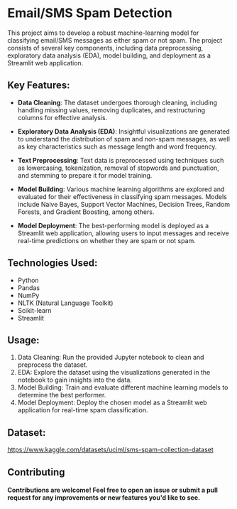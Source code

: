# Email/SMS Spam Detection

This project aims to develop a robust machine-learning model for classifying email/SMS messages as either spam or not spam. The project consists of several key components, including data preprocessing, exploratory data analysis (EDA), model building, and deployment as a Streamlit web application.

## Key Features:

- **Data Cleaning**: The dataset undergoes thorough cleaning, including handling missing values, removing duplicates, and restructuring columns for effective analysis.

- **Exploratory Data Analysis (EDA)**: Insightful visualizations are generated to understand the distribution of spam and non-spam messages, as well as key characteristics such as message length and word frequency.

- **Text Preprocessing**: Text data is preprocessed using techniques such as lowercasing, tokenization, removal of stopwords and punctuation, and stemming to prepare it for model training.

- **Model Building**: Various machine learning algorithms are explored and evaluated for their effectiveness in classifying spam messages. Models include Naive Bayes, Support Vector Machines, Decision Trees, Random Forests, and Gradient Boosting, among others.

- **Model Deployment**: The best-performing model is deployed as a Streamlit web application, allowing users to input messages and receive real-time predictions on whether they are spam or not spam.

## Technologies Used:

- Python
- Pandas
- NumPy
- NLTK (Natural Language Toolkit)
- Scikit-learn
- Streamlit


## Usage:

1. Data Cleaning: Run the provided Jupyter notebook to clean and preprocess the dataset.
2. EDA: Explore the dataset using the visualizations generated in the notebook to gain insights into the data.
3. Model Building: Train and evaluate different machine learning models to determine the best performer.
4. Model Deployment: Deploy the chosen model as a Streamlit web application for real-time spam classification.

## Dataset:
https://www.kaggle.com/datasets/uciml/sms-spam-collection-dataset

## Contributing
#### Contributions are welcome! Feel free to open an issue or submit a pull request for any improvements or new features you'd like to see.
